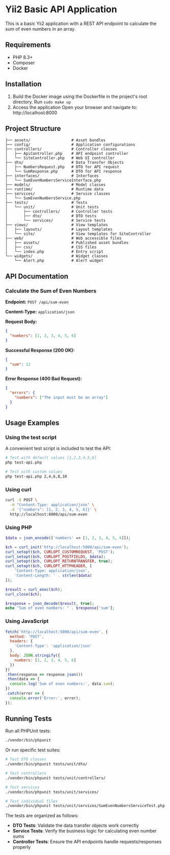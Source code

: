 # Yii2 Basic API Application

This is a basic Yii2 application with a REST API endpoint to calculate the sum of even numbers in an array.

## Requirements

* PHP 8.3+
* Composer
* Docker

## Installation

1. Build the Docker image using the Dockerfile in the project's root directory. Run `sudo make up`
2. Access the application Open your browser and navigate to: http://localhost:8000

## Project Structure

```
├── assets/                  # Asset bundles
├── config/                  # Application configurations
├── controllers/             # Controller classes
│   ├── ApiController.php    # API endpoint controller
│   └── SiteController.php   # Web UI controller
├── dto/                     # Data Transfer Objects
│   ├── NumbersRequest.php   # DTO for API request
│   └── SumResponse.php      # DTO for API response
├── interfaces/              # Interfaces
│   └── SumEvenNumbersServiceInterface.php
├── models/                  # Model classes
├── runtime/                 # Runtime data
├── services/                # Service classes
│   └── SumEvenNumbersService.php
├── tests/                   # Tests
│   └── unit/                # Unit tests
│       ├── controllers/     # Controller tests
│       ├── dto/             # DTO tests
│       └── services/        # Service tests
├── views/                   # View templates
│   ├── layouts/             # Layout templates
│   └── site/                # View templates for SiteController
├── web/                     # Web accessible files
│   ├── assets/              # Published asset bundles
│   ├── css/                 # CSS files
│   └── index.php            # Entry script
└── widgets/                 # Widget classes
    └── Alert.php            # Alert widget
```

## API Documentation

### Calculate the Sum of Even Numbers

**Endpoint:** `POST /api/sum-even`

**Content-Type:** `application/json`

**Request Body:**
```json
{
  "numbers": [1, 2, 3, 4, 5, 6]
}
```

**Successful Response (200 OK):**
```json
{
  "sum": 12
}
```

**Error Response (400 Bad Request):**
```json
{
  "errors": {
    "numbers": ["The input must be an array"]
  }
}
```

## Usage Examples

### Using the test script

A convenient test script is included to test the API:

```bash
# Test with default values [1,2,3,4,5,6]
php test-api.php

# Test with custom values
php test-api.php 2,4,6,8,10
```

### Using curl

```bash
curl -X POST \
  -H "Content-Type: application/json" \
  -d '{"numbers": [1, 2, 3, 4, 5, 6]}' \
  http://localhost:8000/api/sum-even
```

### Using PHP

```php
$data = json_encode(['numbers' => [1, 2, 3, 4, 5, 6]]);

$ch = curl_init('http://localhost:5000/api/sum-even');
curl_setopt($ch, CURLOPT_CUSTOMREQUEST, 'POST');
curl_setopt($ch, CURLOPT_POSTFIELDS, $data);
curl_setopt($ch, CURLOPT_RETURNTRANSFER, true);
curl_setopt($ch, CURLOPT_HTTPHEADER, [
    'Content-Type: application/json',
    'Content-Length: ' . strlen($data)
]);

$result = curl_exec($ch);
curl_close($ch);

$response = json_decode($result, true);
echo "Sum of even numbers: " . $response['sum'];
```

### Using JavaScript

```javascript
fetch('http://localhost:5000/api/sum-even', {
  method: 'POST',
  headers: {
    'Content-Type': 'application/json'
  },
  body: JSON.stringify({
    numbers: [1, 2, 3, 4, 5, 6]
  })
})
.then(response => response.json())
.then(data => {
  console.log('Sum of even numbers:', data.sum);
})
.catch(error => {
  console.error('Error:', error);
});
```

## Running Tests

Run all PHPUnit tests:

```bash
./vendor/bin/phpunit
```

Or run specific test suites:

```bash
# Test DTO classes
./vendor/bin/phpunit tests/unit/dto/

# Test controllers
./vendor/bin/phpunit tests/unit/controllers/

# Test services
./vendor/bin/phpunit tests/unit/services/

# Test individual files
./vendor/bin/phpunit tests/unit/services/SumEvenNumbersServiceTest.php
```

The tests are organized as follows:

- **DTO Tests**: Validate the data transfer objects work correctly
- **Service Tests**: Verify the business logic for calculating even number sums
- **Controller Tests**: Ensure the API endpoints handle requests/responses properly
